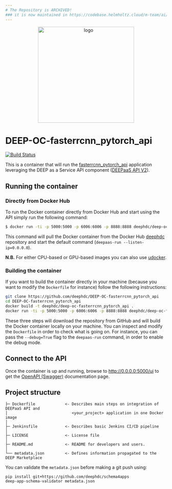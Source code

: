 ```yaml
---
# The Repository is ARCHIVED!
### it is now maintained in https://codebase.helmholtz.cloud/m-team/ai/ai4os-fasterrcnn-torch (mirrored to https://github.com/ai4os-hub)
---
```


<div align="center">
<img src="https://marketplace.deep-hybrid-datacloud.eu/images/logo-deep.png" alt="logo" width="300"/>
</div>

# DEEP-OC-fasterrcnn_pytorch_api
[![Build Status](https://jenkins.indigo-datacloud.eu/buildStatus/icon?job=Pipeline-as-code/DEEP-OC-org/DEEP-OC-fasterrcnn_pytorch_api/master)](https://jenkins.indigo-datacloud.eu/job/Pipeline-as-code/job/DEEP-OC-org/job/DEEP-OC-fasterrcnn_pytorch_api/job/master)

This is a container that will run the [fasterrcnn_pytorch_api](https://github.com/deephdc/fasterrcnn_pytorch_api) application leveraging the DEEP as a Service API component ([DEEPaaS API V2](https://github.com/indigo-dc/DEEPaaS)).

    
## Running the container

### Directly from Docker Hub

To run the Docker container directly from Docker Hub and start using the API simply run the following command:

```bash
$ docker run -ti -p 5000:5000 -p 6006:6006 -p 8888:8888 deephdc/deep-oc-fasterrcnn_pytorch_api
```

This command will pull the Docker container from the Docker Hub [deephdc](https://hub.docker.com/u/deephdc/) repository and start the default command (`deepaas-run --listen-ip=0.0.0.0`).

**N.B.** For either CPU-based or GPU-based images you can also use [udocker](https://github.com/indigo-dc/udocker).

### Building the container

If you want to build the container directly in your machine (because you want to modify the `Dockerfile` for instance) follow the following instructions:
```bash
git clone https://github.com/deephdc/DEEP-OC-fasterrcnn_pytorch_api
cd DEEP-OC-fasterrcnn_pytorch_api
docker build -t deephdc/deep-oc-fasterrcnn_pytorch_api .
docker run -ti -p 5000:5000 -p 6006:6006 -p 8888:8888 deephdc/deep-oc-fasterrcnn_pytorch_api
```

These three steps will download the repository from GitHub and will build the Docker container locally on your machine. You can inspect and modify the `Dockerfile` in order to check what is going on. For instance, you can pass the `--debug=True` flag to the `deepaas-run` command, in order to enable the debug mode.


## Connect to the API

Once the container is up and running, browse to http://0.0.0.0:5000/ui to get the [OpenAPI (Swagger)](https://www.openapis.org/) documentation page.


## Project structure
```
├─ Dockerfile             <- Describes main steps on integration of DEEPaaS API and
│                            <your_project> application in one Docker image
│
├─ Jenkinsfile            <- Describes basic Jenkins CI/CD pipeline
│
├─ LICENSE                <- License file
│
├─ README.md              <- README for developers and users.
│
└── metadata.json         <- Defines information propagated to the DEEP Marketplace
```

You can validate the `metadata.json` before making a git push using:
```shell
pip install git+https://github.com/deephdc/schema4apps
deep-app-schema-validator metadata.json
```
